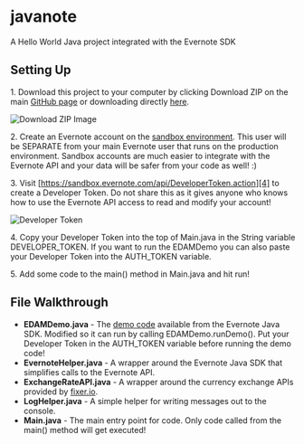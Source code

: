 # javanote
A Hello World Java project integrated with the Evernote SDK

## Setting Up

1\. Download this project to your computer by clicking Download ZIP on the main [GitHub page][1] or downloading directly [here][2].

![Download ZIP Image](http://imgur.com/fxven7C.png)

2\. Create an Evernote account on the [sandbox environment][3]. This user will be SEPARATE from your main Evernote user that runs on the production environment. Sandbox accounts are much easier to integrate with the Evernote API and your data will be safer from your code as well! :) 

3\. Visit [https://sandbox.evernote.com/api/DeveloperToken.action][4] to create a Developer Token. Do not share this as it gives anyone who knows how to use the Evernote API access to read and modify your account! 

![Developer Token](http://imgur.com/ItF2cAv.png)

4\. Copy your Developer Token into the top of Main.java in the String variable DEVELOPER_TOKEN. If you want to run the EDAMDemo you can also paste your Developer Token into the AUTH_TOKEN variable.

5\. Add some code to the main() method in Main.java and hit run!

## File Walkthrough

* **EDAMDemo.java** - The [demo code][5] available from the Evernote Java SDK. Modified so it can run by calling EDAMDemo.runDemo(). Put your Developer Token in the AUTH_TOKEN variable before running the demo code!
* **EvernoteHelper.java** - A wrapper around the Evernote Java SDK that simplifies calls to the Evernote API.
* **ExchangeRateAPI.java** - A wrapper around the currency exchange APIs provided by [fixer.io][6].
* **LogHelper.java** - A simple helper for writing messages out to the console.
* **Main.java** - The main entry point for code. Only code called from the main() method will get executed!

[1]: https://github.com/markcerqueira/javanote
[2]: https://github.com/markcerqueira/javanote/archive/master.zip
[3]: https://sandbox.evernote.com
[4]: https://sandbox.evernote.com/api/DeveloperToken.action
[5]: https://github.com/evernote/evernote-sdk-java/blob/master/sample/client/EDAMDemo.java
[6]: http://fixer.io/
